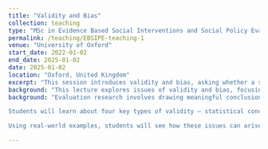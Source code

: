 ```yaml
---
title: "Validity and Bias"
collection: teaching
type: "MSc in Evidence Based Social Interventions and Social Policy Evaluation"
permalink: /teaching/EBSIPE-teaching-1
venue: "University of Oxford"
start_date: 2022-01-02
end_date: 2025-01-02
date: 2025-01-02
location: "Oxford, United Kingdom"
excerpt: "This session introduces validity and bias, asking whether a study truly measures what it intends to, and whether its findings can be trusted and applied beyond the study context."
background: "This lecture explores issues of validity and bias, focusing on whether a study accurately measures its intended concepts and whether its conclusions are credible and applicable beyond the specific study context."
background: "Evaluation research involves drawing meaningful conclusions from data to ensure findings are reliable and useful for shaping policies and programs. Although most studies focus on specific local settings, their results often aim to address broader questions and challenges. This lecture highlights the importance of planning studies carefully, analysing data thoroughly, and interpreting results thoughtfully to ensure accurate and trustworthy conclusions.

Students will learn about four key types of validity – statistical conclusion validity, internal validity, construct validity, and external validity – and how these concepts help researchers avoid mistakes and improve the quality of their work. Students will explore potential threats that can undermine each of the four forms of validity, including issues such as insufficient statistical power, selection effects, confounding, and overgeneralisation.

Using real-world examples, students will see how these issues can arise at different stages of the research process, from study design and data collection to analysis and interpretation. They will also learn practical ways to identify these problems and improve the overall strength and reliability of their evaluations."

---
```

